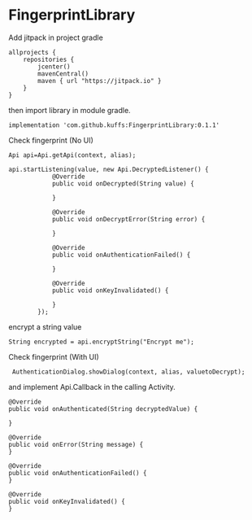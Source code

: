 # FingerprintLibrary

Add jitpack in project gradle

    allprojects {
        repositories {
            jcenter()
            mavenCentral()
            maven { url "https://jitpack.io" }
        }
    }

then import library in module gradle.

    implementation 'com.github.kuffs:FingerprintLibrary:0.1.1'
    
Check fingerprint (No UI)

    Api api=Api.getApi(context, alias); 
    
    api.startListening(value, new Api.DecryptedListener() {
                @Override
                public void onDecrypted(String value) {

                }
    
                @Override
                public void onDecryptError(String error) {

                }
    
                @Override
                public void onAuthenticationFailed() {
   
                }
    
                @Override
                public void onKeyInvalidated() {
    
                }
            });
          
encrypt a string value

    String encrypted = api.encryptString("Encrypt me");
            
            
Check fingerprint (With UI)
    
     AuthenticationDialog.showDialog(context, alias, valuetoDecrypt);
     
and implement Api.Callback in the calling Activity.

    @Override
    public void onAuthenticated(String decryptedValue) {

    }

    @Override
    public void onError(String message) {
    }

    @Override
    public void onAuthenticationFailed() {
    }

    @Override
    public void onKeyInvalidated() {
    }

